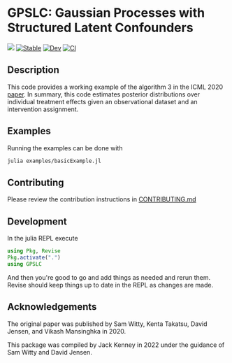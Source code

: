 # GPSLC: Gaussian Processes with Structured Latent Confounders

[![](https://img.shields.io/badge/language-julia-Green.svg)](https://julialang.org)
[![Stable](https://img.shields.io/badge/docs-stable-blue.svg)](https://kdl-umass.github.io/GPSLC.jl/stable)
[![Dev](https://img.shields.io/badge/docs-dev-blue.svg)](https://kdl-umass.github.io/GPSLC.jl/dev)
[![CI](https://github.com/KDL-umass/GPSLC.jl/workflows/CI/badge.svg)](https://github.com/kdl-umass/GPSLC.jl/actions?query=workflow%3ACI)
<!-- [![Codecov](https://codecov.io/gh/kdl-umass/GPSLC.jl/branch/master/graph/badge.svg)](https://codecov.io/gh/kdl-umass/GPSLC.jl) -->

## Description

This code provides a working example of the algorithm 3 in the ICML 2020 [paper](http://proceedings.mlr.press/v119/witty20a/witty20a.pdf). In summary, this code estimates posterior distributions over individual treatment effects given an observational dataset and an intervention assignment.

## Examples

Running the examples can be done with

```bash
julia examples/basicExample.jl
```


## Contributing

Please review the contribution instructions in [CONTRIBUTING.md](CONTRIBUTING.md)

## Development

In the julia REPL execute

```julia
using Pkg, Revise
Pkg.activate(".")
using GPSLC
```

And then you're good to go and add things as needed and rerun them. Revise should keep things up to date in the REPL as changes are made.

## Acknowledgements

The original paper was published by Sam Witty, Kenta Takatsu, David Jensen, and Vikash Mansinghka in 2020.

This package was compiled by Jack Kenney in 2022 under the guidance of Sam Witty and David Jensen.
